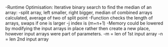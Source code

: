 -Runtime Optimisation: Iterative binary search to find the median of an array:
-split array, left smaller, right bigger, median of combined arrays calculated, average of two of split point
-Function checks the length of arrays, swaps if one is larger
-j index is (m+n+1)
-Memory could be lowered by modifying the input arrays in place rather then create a new place, however input arrays were part of parameters. 
-m = len of 1st input array
-n = len 2nd input array
